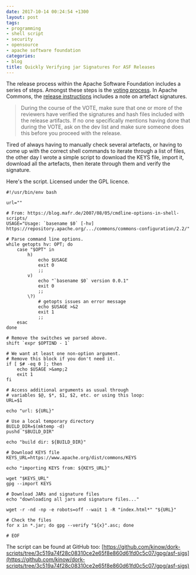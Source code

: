 ```yaml
---
date: 2017-10-14 00:24:54 +1300
layout: post
tags:
- programming
- shell script
- security
- opensource
- apache software foundation
categories:
- blog
title: Quickly Verifying jar Signatures For ASF Releases
---
```


The release process within the Apache Software Foundation includes a series of steps. Amongst these
steps is the [voting process](https://www.apache.org/foundation/voting.html). In Apache Commons, the
[release instructions](https://commons.apache.org/releases/prepare.html) includes a note on artefact
signatures.

 >During the course of the VOTE, make sure that one or more of the reviewers have verified the signatures and hash files included with the release artifacts. If no one specifically mentions having done that during the VOTE, ask on the dev list and make sure someone does this before you proceed with the release. 

Tired of always having to manually check several artefacts, or having to come up with the correct
shell commands to iterate through a list of files, the other day I wrote a simple script to download
the KEYS file, import it, download all the artefacts, then iterate through them and verify the
signature.

Here's the script. Licensed under the GPL licence.

```shell
#!/usr/bin/env bash

url=""

# From: https://blog.mafr.de/2007/08/05/cmdline-options-in-shell-scripts/
USAGE="Usage: `basename $0` [-hv] https://repository.apache.org/.../commons/commons-configuration/2.2/"

# Parse command line options.
while getopts hv: OPT; do
    case "$OPT" in
        h)
            echo $USAGE
            exit 0
            ;;
        v)
            echo "`basename $0` version 0.0.1"
            exit 0
            ;;
        \?)
            # getopts issues an error message
            echo $USAGE >&2
            exit 1
            ;;
    esac
done

# Remove the switches we parsed above.
shift `expr $OPTIND - 1`

# We want at least one non-option argument. 
# Remove this block if you don't need it.
if [ $# -eq 0 ]; then
    echo $USAGE >&amp;2
    exit 1
fi

# Access additional arguments as usual through 
# variables $@, $*, $1, $2, etc. or using this loop:
URL=$1

echo "url: ${URL}"

# Use a local temporary directory
BUILD_DIR=$(mktemp -d)
pushd "$BUILD_DIR"

echo "build dir: ${BUILD_DIR}"

# Download KEYS file
KEYS_URL=https://www.apache.org/dist/commons/KEYS

echo "importing KEYS from: ${KEYS_URL}"

wget "$KEYS_URL"
gpg --import KEYS

# Download JARs and signature files
echo "downloading all jars and signature files..."

wget -r -nd -np -e robots=off --wait 1 -R "index.html*" "${URL}"

# Check the files
for x in *.jar; do gpg --verify "${x}".asc; done

# EOF
```

The script can be found at GitHub too: [https://github.com/kinow/dork-scripts/tree/3c519a74f28c08310ce2e65f8e860d61fd0c5c07/gpg/asf-sigs](https://github.com/kinow/dork-scripts/tree/3c519a74f28c08310ce2e65f8e860d61fd0c5c07/gpg/asf-sigs)
